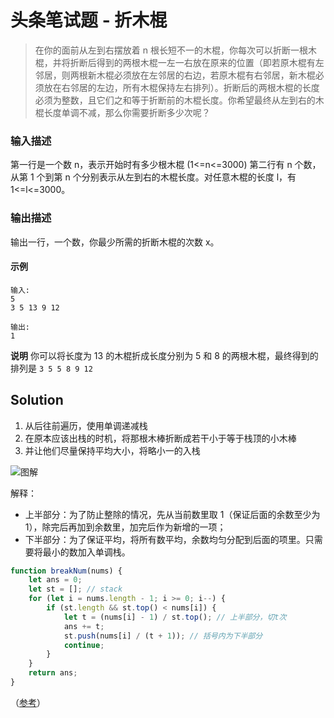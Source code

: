 # 头条笔试题 - 折木棍

> 在你的面前从左到右摆放着 n 根长短不一的木棍，你每次可以折断一根木棍，并将折断后得到的两根木棍一左一右放在原来的位置（即若原木棍有左邻居，则两根新木棍必须放在左邻居的右边，若原木棍有右邻居，新木棍必须放在右邻居的左边，所有木棍保持左右排列）。折断后的两根木棍的长度必须为整数，且它们之和等于折断前的木棍长度。你希望最终从左到右的木棍长度单调不减，那么你需要折断多少次呢？

### 输入描述

第一行是一个数 n，表示开始时有多少根木棍 (1<=n<=3000) 第二行有 n 个数，从第 1 个到第 n 个分别表示从左到右的木棍长度。对任意木棍的长度 l，有 1<=l<=3000。

### 输出描述

输出一行，一个数，你最少所需的折断木棍的次数 x。

#### 示例

```
输入:
5
3 5 13 9 12

输出:
1
```

**说明**
你可以将长度为 13 的木棍折成长度分别为 5 和 8 的两根木棍，最终得到的排列是 `3 5 5 8 9 12`

## Solution

1. 从后往前遍历，使用单调递减栈
2. 在原本应该出栈的时机，将那根木棒折断成若干小于等于栈顶的小木棒
3. 并让他们尽量保持平均大小，将略小一的入栈

![图解](https://pic.leetcode-cn.com/a7fc70d47e1b0706a62f6bda284f61360d56cdd36038ffdc5419e901cbc1f266-%E5%9B%BE%E7%89%87.png)

解释：

-   上半部分：为了防止整除的情况，先从当前数里取 1（保证后面的余数至少为 1），除完后再加到余数里，加完后作为新增的一项；
-   下半部分：为了保证平均，将所有数平均，余数均匀分配到后面的项里。只需要将最小的数加入单调栈。

```javascript
function breakNum(nums) {
    let ans = 0;
    let st = []; // stack
    for (let i = nums.length - 1; i >= 0; i--) {
        if (st.length && st.top() < nums[i]) {
            let t = (nums[i] - 1) / st.top(); // 上半部分，切t次
            ans += t;
            st.push(nums[i] / (t + 1)); // 括号内为下半部分
            continue;
        }
    }
    return ans;
}
```

（[参考](https://leetcode-cn.com/circle/discuss/eXOcnD/view/SecVmv/)）
